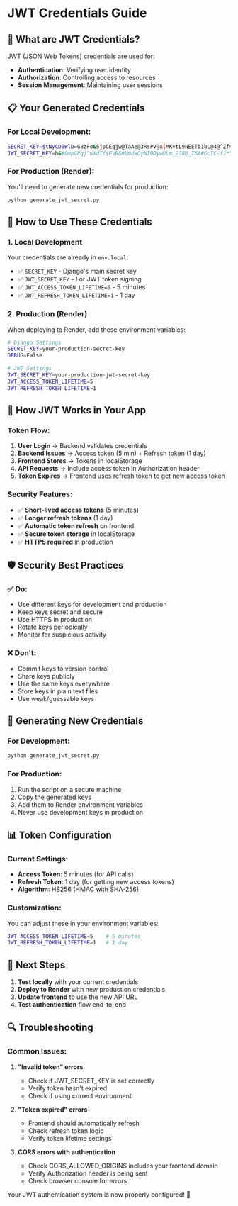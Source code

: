 # JWT Credentials Guide

## 🔐 What are JWT Credentials?

JWT (JSON Web Tokens) credentials are used for:
- **Authentication**: Verifying user identity
- **Authorization**: Controlling access to resources
- **Session Management**: Maintaining user sessions

## 📋 Your Generated Credentials

### **For Local Development:**
```bash
SECRET_KEY=$tNyCD0WlD=G8zFo&5jpGEqjw@TaAe@3Rs#V@x(MKvtL9NEETb1bL@4@^Zfv@WzZ
JWT_SECRET_KEY=h&#0mpGPgj^wXdTf$EsR&#Umd=OyNIODywDLm_2J8@_T6A#OcIC-fJ*YJN*Z@*SE
```

### **For Production (Render):**
You'll need to generate new credentials for production:
```bash
python generate_jwt_secret.py
```

## 🚀 How to Use These Credentials

### **1. Local Development**
Your credentials are already in `env.local`:
- ✅ `SECRET_KEY` - Django's main secret key
- ✅ `JWT_SECRET_KEY` - For JWT token signing
- ✅ `JWT_ACCESS_TOKEN_LIFETIME=5` - 5 minutes
- ✅ `JWT_REFRESH_TOKEN_LIFETIME=1` - 1 day

### **2. Production (Render)**
When deploying to Render, add these environment variables:

```bash
# Django Settings
SECRET_KEY=your-production-secret-key
DEBUG=False

# JWT Settings
JWT_SECRET_KEY=your-production-jwt-secret-key
JWT_ACCESS_TOKEN_LIFETIME=5
JWT_REFRESH_TOKEN_LIFETIME=1
```

## 🔧 How JWT Works in Your App

### **Token Flow:**
1. **User Login** → Backend validates credentials
2. **Backend Issues** → Access token (5 min) + Refresh token (1 day)
3. **Frontend Stores** → Tokens in localStorage
4. **API Requests** → Include access token in Authorization header
5. **Token Expires** → Frontend uses refresh token to get new access token

### **Security Features:**
- ✅ **Short-lived access tokens** (5 minutes)
- ✅ **Longer refresh tokens** (1 day)
- ✅ **Automatic token refresh** on frontend
- ✅ **Secure token storage** in localStorage
- ✅ **HTTPS required** in production

## 🛡️ Security Best Practices

### **✅ Do:**
- Use different keys for development and production
- Keep keys secret and secure
- Use HTTPS in production
- Rotate keys periodically
- Monitor for suspicious activity

### **❌ Don't:**
- Commit keys to version control
- Share keys publicly
- Use the same keys everywhere
- Store keys in plain text files
- Use weak/guessable keys

## 🔄 Generating New Credentials

### **For Development:**
```bash
python generate_jwt_secret.py
```

### **For Production:**
1. Run the script on a secure machine
2. Copy the generated keys
3. Add them to Render environment variables
4. Never use development keys in production

## 📊 Token Configuration

### **Current Settings:**
- **Access Token**: 5 minutes (for API calls)
- **Refresh Token**: 1 day (for getting new access tokens)
- **Algorithm**: HS256 (HMAC with SHA-256)

### **Customization:**
You can adjust these in your environment variables:
```bash
JWT_ACCESS_TOKEN_LIFETIME=5    # 5 minutes
JWT_REFRESH_TOKEN_LIFETIME=1   # 1 day
```

## 🎯 Next Steps

1. **Test locally** with your current credentials
2. **Deploy to Render** with new production credentials
3. **Update frontend** to use the new API URL
4. **Test authentication** flow end-to-end

## 🔍 Troubleshooting

### **Common Issues:**

1. **"Invalid token" errors**
   - Check if JWT_SECRET_KEY is set correctly
   - Verify token hasn't expired
   - Check if using correct environment

2. **"Token expired" errors**
   - Frontend should automatically refresh
   - Check refresh token logic
   - Verify token lifetime settings

3. **CORS errors with authentication**
   - Check CORS_ALLOWED_ORIGINS includes your frontend domain
   - Verify Authorization header is being sent
   - Check browser console for errors

Your JWT authentication system is now properly configured! 🎉 